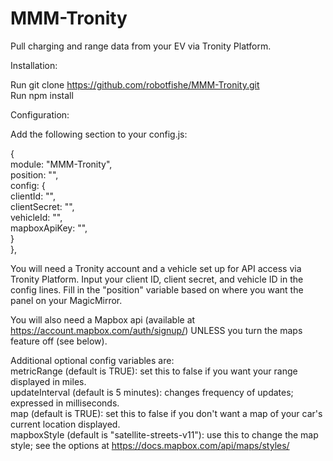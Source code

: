 # MMM-Tronity
Pull charging and range data from your EV via Tronity Platform.

Installation:

Run git clone https://github.com/robotfishe/MMM-Tronity.git
<br>Run npm install

Configuration:

Add the following section to your config.js:

{
<br>  module: "MMM-Tronity",
<br>  position: "",
<br>  config: {
<br>    clientId: "",
<br>    clientSecret: "",
<br>    vehicleId: "",
<br>    mapboxApiKey: "",
<br>  }
<br>},

You will need a Tronity account and a vehicle set up for API access via Tronity Platform. Input your client ID, client secret, and vehicle ID in the config lines. Fill in the "position" variable based on where you want the panel on your MagicMirror.

You will also need a Mapbox api (available at https://account.mapbox.com/auth/signup/) UNLESS you turn the maps feature off (see below).

Additional optional config variables are:
<br>metricRange (default is TRUE): set this to false if you want your range displayed in miles.
<br>updateInterval (default is 5 minutes): changes frequency of updates; expressed in milliseconds.
<br>map (default is TRUE): set this to false if you don't want a map of your car's current location displayed.
<br>mapboxStyle (default is "satellite-streets-v11"): use this to change the map style; see the options at https://docs.mapbox.com/api/maps/styles/
